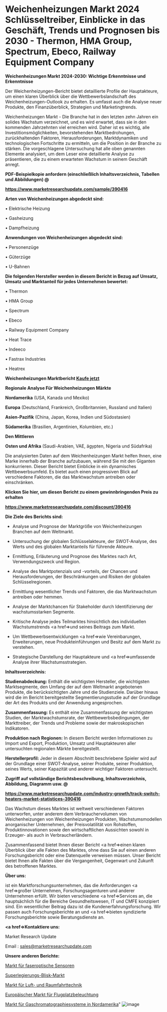 # Weichenheizungen Markt 2024 Schlüsseltreiber, Einblicke in das Geschäft, Trends und Prognosen bis 2030 - Thermon, HMA Group, Spectrum, Ebeco, Railway Equipment Company

<strong>Weichenheizungen Markt 2024-2030: Wichtige Erkenntnisse und Erkenntnisse</strong>

Der Weichenheizungen-Bericht bietet detaillierte Profile der Hauptakteure, um einen klaren Überblick über die Wettbewerbslandschaft des Weichenheizungen-Outlook zu erhalten. Es umfasst auch die Analyse neuer Produkte, den Finanzüberblick, Strategien und Marketingtrends.

Weichenheizungen Markt - Die Branche hat in den letzten zehn Jahren ein solides Wachstum verzeichnet, und es wird erwartet, dass sie in den kommenden Jahrzehnten viel erreichen wird. Daher ist es wichtig, alle Investitionsmöglichkeiten, bevorstehenden Marktbedrohungen, zurückhaltenden Faktoren, Herausforderungen, Marktdynamiken und technologischen Fortschritte zu ermitteln, um die Position in der Branche zu stärken. Die vorgeschlagene Untersuchung hat alle oben genannten Elemente analysiert, um dem Leser eine detaillierte Analyse zu präsentieren, die zu einem erwarteten Wachstum in seinem Geschäft anregt.



<strong><b>PDF-Beispielkopie anfordern (einschließlich Inhaltsverzeichnis, Tabellen und Abbildungen) @ </b></strong>

<strong><a href=https://www.marketresearchupdate.com/sample/390416>

<strong>https://www.marketresearchupdate.com/sample/390416</u></a></strong></strong>



<strong>Arten von Weichenheizungen abgedeckt sind:</strong>

• Elektrische Heizung

• Gasheizung

• Dampfheizung



<strong>Anwendungen von Weichenheizungen abgedeckt sind:</strong>

• Personenzüge

• Güterzüge

• U-Bahnen



<strong>Die folgenden Hersteller werden in diesem Bericht in Bezug auf Umsatz, Umsatz und Marktanteil für jedes Unternehmen bewertet:</strong>

• Thermon

• HMA Group

• Spectrum

• Ebeco

• Railway Equipment Company

• Heat Trace

• Indeeco

• Fastrax Industries

• Heatrex



<strong>Weichenheizungen Marktbericht <a href=https://www.marketresearchupdate.com/buynow/390416>Kaufe jetzt</a></strong>



<strong>Regionale Analyse Für Weichenheizungen Märkte</strong>



<strong>Nordamerika</strong> (USA, Kanada und Mexiko)



<strong>Europa</strong> (Deutschland, Frankreich, Großbritannien, Russland und Italien)



<strong>Asien-Pazifik</strong> (China, Japan, Korea, Indien und Südostasien)



<strong>Südamerika</strong> (Brasilien, Argentinien, Kolumbien, etc.)



<strong>Den Mittleren</strong> 

<strong>Osten und Afrika</strong> (Saudi-Arabien, VAE, ägypten, Nigeria und Südafrika)

Die analysierten Daten auf dem Weichenheizungen Markt helfen Ihnen, eine Marke innerhalb der Branche aufzubauen, während Sie mit den Giganten konkurrieren. Dieser Bericht bietet Einblicke in ein dynamisches Wettbewerbsumfeld. Es bietet auch einen progressiven Blick auf verschiedene Faktoren, die das Marktwachstum antreiben oder einschränken.



<strong>Klicken Sie hier, um diesen Bericht zu einem gewinnbringenden Preis zu erhalten
</strong>

<strong><a href=https://www.marketresearchupdate.com/discount/390416>https://www.marketresearchupdate.com/discount/390416</b></u></strong></a>



<strong>Die Ziele des Berichts sind:</strong>

- Analyse und Prognose der Marktgröße von Weichenheizungen Branchen auf dem Weltmarkt.

- Untersuchung der globalen Schlüsselakteure, der SWOT-Analyse, des Werts und des globalen Marktanteils für führende Akteure.

- Ermittlung, Erläuterung und Prognose des Marktes nach Art, Verwendungszweck und Region.

- Analyse des Marktpotenzials und -vorteils, der Chancen und Herausforderungen, der Beschränkungen und Risiken der globalen Schlüsselregionen.

- Ermittlung wesentlicher Trends und Faktoren, die das Marktwachstum antreiben oder hemmen.

- Analyse der Marktchancen für Stakeholder durch Identifizierung der wachstumsstarken Segmente.

- Kritische Analyse jedes Teilmarktes hinsichtlich des individuellen Wachstumstrends <a href=>und</a> seines Beitrags zum Markt.

- Um Wettbewerbsentwicklungen <a href=>wie</a> Vereinbarungen, Erweiterungen, neue Produkteinführungen und Besitz auf dem Markt zu verstehen.

- Strategische Darstellung der Hauptakteure und <a href=>umfas</a>sende Analyse ihrer Wachstumsstrategien.



<strong>Inhaltsverzeichnis:</strong>



<strong>Studienabdeckung:</strong> Enthält die wichtigsten Hersteller, die wichtigsten Marktsegmente, den Umfang der auf dem Weltmarkt angebotenen Produkte, die berücksichtigten Jahre und die Studienziele. Darüber hinaus wird die im Bericht bereitgestellte Segmentierungsstudie auf der Grundlage der Art des Produkts und der Anwendung angesprochen.



<strong>Zusammenfassung:</strong> Es enthält eine Zusammenfassung der wichtigsten Studien, der Marktwachstumsrate, der Wettbewerbsbedingungen, der Markttreiber, der Trends und Probleme sowie der makroskopischen Indikatoren.



<strong>Produktion nach Regionen:</strong> In diesem Bericht werden Informationen zu Import und Export, Produktion, Umsatz und Hauptakteuren aller untersuchten regionalen Märkte bereitgestellt.



<strong>Herstellerprofil:</strong> Jeder in diesem Abschnitt beschriebene Spieler wird auf der Grundlage einer SWOT-Analyse, seiner Produkte, seiner Produktion, seines Werts, seiner Kapazität und anderer wichtiger Faktoren untersucht.



<strong><b>Zugriff auf vollständige Berichtsbeschreibung, Inhaltsverzeichnis, Abbildung, Diagramm usw. @ </b></strong>

<strong><a href=https://www.marketresearchupdate.com/industry-growth/track-switch-heaters-market-statistices-390416>https://www.marketresearchupdate.com/industry-growth/track-switch-heaters-market-statistices-390416</a></strong>

Das Wachstum dieses Marktes ist weltweit verschiedenen Faktoren unterworfen, unter anderem dem Verbrauchervolumen von Weichenheizungen von Weichenheizungen Produkten, Wachstumsmodellen anorganischer Unternehmen, der Preisvolatilität von Rohstoffen, Produktinnovationen sowie den wirtschaftlichen Aussichten sowohl in Erzeuger- als auch in Verbraucherländern.

Zusammenfassend bietet Ihnen dieser Bericht <a href=>einen</a> klaren Überblick über alle Fakten des Marktes, ohne dass Sie auf einen anderen Forschungsbericht oder eine Datenquelle verweisen müssen. Unser Bericht bietet Ihnen alle Fakten über die Vergangenheit, Gegenwart und Zukunft des betroffenen Marktes.



<strong>Über uns:</strong>

 ist ein Marktforschungsunternehmen, das die Anforderungen <a href=>großer</a> Unternehmen, Forschungsagenturen und anderer Unternehmen erfüllt. Wir bieten verschiedene <a href=>Services</a> an, die hauptsächlich für die Bereiche Gesundheitswesen, IT und CMFE konzipiert sind. Ein wesentlicher Beitrag dazu ist die Kundenerfahrungsforschung. Wir passen auch Forschungsberichte an und <a href=>bieten</a> syndizierte Forschungsberichte sowie Beratungsdienste an.



<strong><a href=>Kontaktiere uns:</a></strong>

Market Research Update

Email : sales@marketresearchupdate.com



<strong>Unsere anderen Berichte:</strong>

<a href=https://www.linkedin.com/pulse/fiber-optic-sensors-market-witness-huge-growth>Markt für faseroptische Sensoren</a>

<a href=https://www.linkedin.com/pulse/superalloy-blisk-market-future-scope>Superlegierungs-Blisk-Markt</a>

<a href=https://www.linkedin.com/pulse/aerospace-engineering-market-research-report>Markt für Luft- und Raumfahrttechnik</a>

<a href=https://www.linkedin.com/pulse/europe-airfield-lighting-market-2023-current-future-potential>Europäischer Markt für Flugplatzbeleuchtung</a>

<a href=https://www.linkedin.com/pulse/north-america-gas-chromatography-systems-market>Markt für Gaschromatographiesysteme in Nordamerika</a>"
![image](https://github.com/Gayatrikarjule/Market-Analysis-361/assets/97346546/ca505e92-462b-4e09-b207-295689a22c3f)
